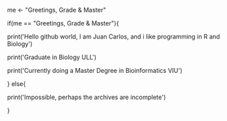 
me <- "Greetings, Grade & Master"

if(me == "Greetings, Grade & Master"){

  print('Hello github world, I am Juan Carlos, and i like programming in R and Biology')
  
  print('Graduate in Biology ULL')
  
  print('Currently doing a Master Degree in Bioinformatics VIU')
  
} else{

  print('Impossible, perhaps the archives are incomplete')
  
}
